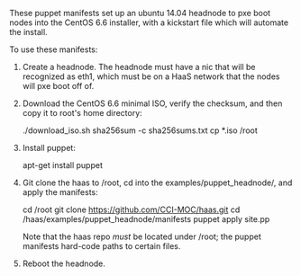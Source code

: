 These puppet manifests set up an ubuntu 14.04 headnode to pxe boot nodes into the CentOS 6.6
installer, with a kickstart file which will automate the install.

To use these manifests:

1. Create a headnode. The headnode must have a nic that will be recognized as eth1, which
   must be on a HaaS network that the nodes will pxe boot off of.
2. Download the CentOS 6.6 minimal ISO, verify the checksum, and then
   copy it to root's home directory:

    ./download_iso.sh
    sha256sum -c sha256sums.txt
    cp *.iso /root

3. Install puppet:

    apt-get install puppet

4. Git clone the haas to /root, cd into the examples/puppet_headnode/, and apply the manifests:

    cd /root
    git clone https://github.com/CCI-MOC/haas.git
    cd /haas/examples/puppet_headnode/manifests
    puppet apply site.pp

   Note that the haas repo *must* be located under /root; the puppet
   manifests hard-code paths to certain files.

5. Reboot the headnode.

